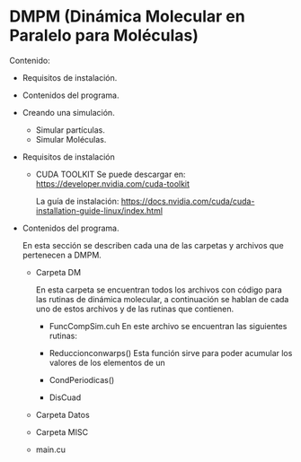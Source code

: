 # DMPM (Dinámica Molecular en Paralelo para Moléculas)

Contenido:

* Requisitos de instalación.
* Contenidos del programa.
* Creando una simulación.
  * Simular partículas.
  * Simular Moléculas.
 
* Requisitos de instalación

  * CUDA TOOLKIT
    Se puede descargar en: https://developer.nvidia.com/cuda-toolkit
    
    La guía de instalación: https://docs.nvidia.com/cuda/cuda-installation-guide-linux/index.html

* Contenidos del programa.

  En esta sección se describen cada una de las carpetas y archivos que pertenecen a DMPM.

  * Carpeta DM
    
    En esta carpeta se encuentran todos los archivos con código para las rutinas de dinámica molecular, a continuación se hablan de cada uno de estos archivos y de las rutinas que contienen.

    *  FuncCompSim.cuh
    En este archivo se encuentran las siguientes rutinas:

    * Reduccionconwarps()
      Esta función sirve para poder acumular los valores de los elementos de un
    * CondPeriodicas()
    * DisCuad
 
  * Carpeta Datos
  * Carpeta MISC
  * main.cu
  

  
